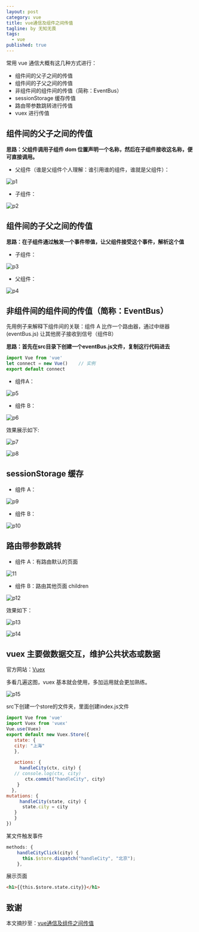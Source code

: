 ```yaml
---
layout: post
category: vue
title: vue通信及组件之间传值
tagline: by 无知无畏
tags: 
  - vue
published: true
---
```


常用 vue 通信大概有这几种方式进行：

- 组件间的父子之间的传值
- 组件间的子父之间的传值
- 非组件间的组件间的传值（简称：EventBus）
- sessionStorage 缓存传值
- 路由带参数跳转进行传值
- vuex 进行传值

<!--more-->

##  组件间的父子之间的传值

**思路：父组件调用子组件 dom 位置声明一个名称，然后在子组件接收这名称，便可直接调用。**

- 父组件（谁是父组件个人理解：谁引用谁的组件，谁就是父组件）：

![p1](https://camo.githubusercontent.com/26efadf3709bf05d062a790d02a8f31b89b96956/68747470733a2f2f75706c6f61642d696d616765732e6a69616e7368752e696f2f75706c6f61645f696d616765732f363230363931312d623332323530363632333533643435632e706e673f696d6167654d6f6772322f6175746f2d6f7269656e742f7374726970253743696d61676556696577322f322f772f31323430)

- 子组件：

![p2](https://camo.githubusercontent.com/54e8d2819fd0b54b8671df94969cd12b8a6937b0/68747470733a2f2f75706c6f61642d696d616765732e6a69616e7368752e696f2f75706c6f61645f696d616765732f363230363931312d333837363963363235363665386662352e706e673f696d6167654d6f6772322f6175746f2d6f7269656e742f7374726970253743696d61676556696577322f322f772f31323430)



## 组件间的子父之间的传值

**思路：在子组件通过触发一个事件带值，让父组件接受这个事件，解析这个值**

- 子组件：

![p3](https://camo.githubusercontent.com/3c3bfbaa2ea0e746a508b89bf455f83bef5ad316/68747470733a2f2f75706c6f61642d696d616765732e6a69616e7368752e696f2f75706c6f61645f696d616765732f363230363931312d353638643934306335376666373063312e706e673f696d6167654d6f6772322f6175746f2d6f7269656e742f7374726970253743696d61676556696577322f322f772f31323430)

- 父组件：

![p4](https://camo.githubusercontent.com/c859749eec1c72eedaaca0607b162fbdc07c4938/68747470733a2f2f75706c6f61642d696d616765732e6a69616e7368752e696f2f75706c6f61645f696d616765732f363230363931312d343964653533376232656662376536342e706e673f696d6167654d6f6772322f6175746f2d6f7269656e742f7374726970253743696d61676556696577322f322f772f31323430)



## 非组件间的组件间的传值（简称：EventBus）

先用例子来解释下组件间的关联：组件 A 比作一个路由器，通过中继器 (eventBus.js) 让其他房子接收到信号（组件B）

**思路：首先在src目录下创建一个eventBus.js文件，复制这行代码进去**

``` js
import Vue from 'vue'
let connect = new Vue()    // 实例
export default connect
```

- 组件A：

![p5](https://camo.githubusercontent.com/94bc2eae2240d26d3b1273a4fc23241925cf3e62/68747470733a2f2f75706c6f61642d696d616765732e6a69616e7368752e696f2f75706c6f61645f696d616765732f363230363931312d326361313836323030346532663234662e706e673f696d6167654d6f6772322f6175746f2d6f7269656e742f7374726970253743696d61676556696577322f322f772f31323430)

- 组件 B：

![p6](https://camo.githubusercontent.com/2f6fa3509bfd99e936207e5460407198cc3804c9/68747470733a2f2f75706c6f61642d696d616765732e6a69616e7368752e696f2f75706c6f61645f696d616765732f363230363931312d343632623764373161326562383232362e706e673f696d6167654d6f6772322f6175746f2d6f7269656e742f7374726970253743696d61676556696577322f322f772f31323430)

效果展示如下:

![p7](https://camo.githubusercontent.com/fffa910ca560c667f3e99efb5f0ac22bc3e06dda/68747470733a2f2f75706c6f61642d696d616765732e6a69616e7368752e696f2f75706c6f61645f696d616765732f363230363931312d376230306462306533333436383137312e706e673f696d6167654d6f6772322f6175746f2d6f7269656e742f7374726970253743696d61676556696577322f322f772f31323430)

![p8](https://camo.githubusercontent.com/0e1d5d644da09ae76bd0750cac70d42cf08229c8/68747470733a2f2f75706c6f61642d696d616765732e6a69616e7368752e696f2f75706c6f61645f696d616765732f363230363931312d313165353738653733663031626632332e706e673f696d6167654d6f6772322f6175746f2d6f7269656e742f7374726970253743696d61676556696577322f322f772f31323430)



## sessionStorage 缓存

- 组件 A：

![p9](https://camo.githubusercontent.com/40da530008278a537d9c3d67196b066d2d23114f/68747470733a2f2f75706c6f61642d696d616765732e6a69616e7368752e696f2f75706c6f61645f696d616765732f363230363931312d386531386139653965306334333030382e706e673f696d6167654d6f6772322f6175746f2d6f7269656e742f7374726970253743696d61676556696577322f322f772f31323430)

- 组件 B：

![p10](https://camo.githubusercontent.com/f02c6a48a94850d083fca9e48594e50850b78c1e/68747470733a2f2f75706c6f61642d696d616765732e6a69616e7368752e696f2f75706c6f61645f696d616765732f363230363931312d636638356638376239326539386566392e706e673f696d6167654d6f6772322f6175746f2d6f7269656e742f7374726970253743696d61676556696577322f322f772f31323430)



## 路由带参数跳转
- 组件 A：有路由默认的页面

![11](https://camo.githubusercontent.com/a240c0d90dbe0fe999f7c66348e47b9377c0d9eb/68747470733a2f2f75706c6f61642d696d616765732e6a69616e7368752e696f2f75706c6f61645f696d616765732f363230363931312d316562333030353734393534623564372e706e673f696d6167654d6f6772322f6175746f2d6f7269656e742f7374726970253743696d61676556696577322f322f772f31323430)

- 组件 B：路由其他页面 children

![p12](https://camo.githubusercontent.com/bb2590cd81f9e826fd05745f1e0a92530741371f/68747470733a2f2f75706c6f61642d696d616765732e6a69616e7368752e696f2f75706c6f61645f696d616765732f363230363931312d663161383934643364643937333639342e706e673f696d6167654d6f6772322f6175746f2d6f7269656e742f7374726970253743696d61676556696577322f322f772f31323430)

效果如下：

![p13](https://camo.githubusercontent.com/6efadd538fe3863d4ec5a3f836c27d3ca77b229e/68747470733a2f2f75706c6f61642d696d616765732e6a69616e7368752e696f2f75706c6f61645f696d616765732f363230363931312d636233313834653530666432373133662e706e673f696d6167654d6f6772322f6175746f2d6f7269656e742f7374726970253743696d61676556696577322f322f772f31323430)

![p14](https://camo.githubusercontent.com/dc7016bf225f37c9b45b81ed0673ed5f316a7040/68747470733a2f2f75706c6f61642d696d616765732e6a69616e7368752e696f2f75706c6f61645f696d616765732f363230363931312d646263343434383030653031353131612e706e673f696d6167654d6f6772322f6175746f2d6f7269656e742f7374726970253743696d61676556696577322f322f772f31323430)



## vuex 主要做数据交互，维护公共状态或数据

官方网站：[Vuex](https://vuex.vuejs.org/zh/)

多看几遍这图，vuex 基本就会使用，多加运用就会更加熟练。

![p15](https://vuex.vuejs.org/vuex.png)

src下创建一个store的文件夹，里面创建index.js文件

``` js
import Vue from 'vue'
import Vuex from 'vuex'
Vue.use(Vuex)
export default new Vuex.Store({
   state: {
   city: "上海"
   },
 
   actions: {
     handleCity(ctx, city) {
   // console.log(ctx, city)
       ctx.commit("handleCity", city)
    }
  },
mutations: {
     handleCity(state, city) {
      state.city = city
   }
   }
})
```

某文件触发事件

``` js
methods: {
    handleCityClick(city) {
      this.$store.dispatch("handleCity", "北京");
    },
```

展示页面

``` html
<h1>{{this.$store.state.city}}</h1>
```



## 致谢

本文摘抄至：[vue通信及组件之间传值](https://blog.csdn.net/weihaifeng163/article/details/88338822)